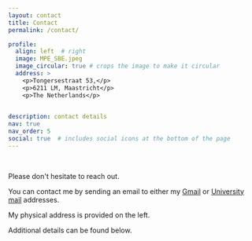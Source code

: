 ```yaml
---
layout: contact
title: Contact
permalink: /contact/

profile:
  align: left  # right
  image: MPE_SBE.jpeg
  image_circular: true # crops the image to make it circular
  address: >
    <p>Tongersestraat 53,</p>
    <p>6211 LM, Maastricht</p>
    <p>The Netherlands</p>

    
description: contact details
nav: true
nav_order: 5
social: true  # includes social icons at the bottom of the page
---
```


<br /> 

Please don't hesitate to reach out.

You can contact me by sending an email to either my [Gmail](mailto:e.v.bronnikov@gmail.com) or [University mail](mailto:e.bronnikov@tilburguniversity.edu) addresses.

My physical address is provided on the left.

Additional details can be found below.




